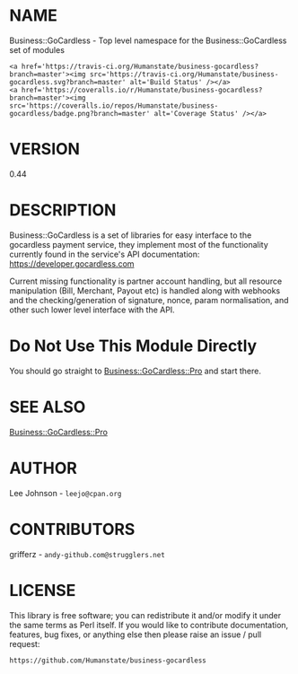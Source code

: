 # NAME

Business::GoCardless - Top level namespace for the Business::GoCardless
set of modules

<div>

    <a href='https://travis-ci.org/Humanstate/business-gocardless?branch=master'><img src='https://travis-ci.org/Humanstate/business-gocardless.svg?branch=master' alt='Build Status' /></a>
    <a href='https://coveralls.io/r/Humanstate/business-gocardless?branch=master'><img src='https://coveralls.io/repos/Humanstate/business-gocardless/badge.png?branch=master' alt='Coverage Status' /></a>
</div>

# VERSION

0.44

# DESCRIPTION

Business::GoCardless is a set of libraries for easy interface to the gocardless
payment service, they implement most of the functionality currently found
in the service's API documentation: https://developer.gocardless.com

Current missing functionality is partner account handling, but all resource
manipulation (Bill, Merchant, Payout etc) is handled along with webhooks and
the checking/generation of signature, nonce, param normalisation, and other
such lower level interface with the API.

# Do Not Use This Module Directly

You should go straight to [Business::GoCardless::Pro](https://metacpan.org/pod/Business%3A%3AGoCardless%3A%3APro) and start there.

# SEE ALSO

[Business::GoCardless::Pro](https://metacpan.org/pod/Business%3A%3AGoCardless%3A%3APro)

# AUTHOR

Lee Johnson - `leejo@cpan.org`

# CONTRIBUTORS

grifferz - `andy-github.com@strugglers.net`

# LICENSE

This library is free software; you can redistribute it and/or modify it under
the same terms as Perl itself. If you would like to contribute documentation,
features, bug fixes, or anything else then please raise an issue / pull request:

    https://github.com/Humanstate/business-gocardless
